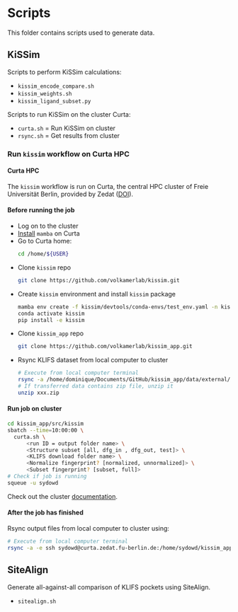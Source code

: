 # Scripts

This folder contains scripts used to generate data.

## KiSSim

Scripts to perform KiSSim calculations:
- `kissim_encode_compare.sh`
- `kissim_weights.sh`
- `kissim_ligand_subset.py`

Scripts to run KiSSim on the cluster Curta:
- `curta.sh` = Run KiSSim on cluster
- `rsync.sh` = Get results from cluster

### Run `kissim` workflow on Curta HPC

#### Curta HPC

The `kissim` workflow is run on Curta, the central HPC cluster of Freie Universität Berlin, provided by Zedat ([DOI](https://refubium.fu-berlin.de/handle/fub188/26993)).

#### Before running the job

- Log on to the cluster
- [Install](https://mamba.readthedocs.io/en/latest/getting_started.html#for-new-users) `mamba` on Curta
- Go to Curta home:
    ```bash
    cd /home/${USER}
    ```
- Clone `kissim` repo
    ```bash
    git clone https://github.com/volkamerlab/kissim.git
    ```
- Create `kissim` environment and install `kissim` package
    ```bash
    mamba env create -f kissim/devtools/conda-envs/test_env.yaml -n kissim
    conda activate kissim
    pip install -e kissim
    ```
- Clone `kissim_app` repo
    ```bash
    git clone https://github.com/volkamerlab/kissim_app.git
    ```
- Rsync KLIFS dataset from local computer to cluster
    ```bash
    # Execute from local computer terminal
    rsync -a /home/dominique/Documents/GitHub/kissim_app/data/external/structures/xxx.zip -e ssh sydowd@curta.zedat.fu-berlin.de:/home/sydowd/kissim_app/data/external/structures/  -v --stats --progress
    # If transferred data contains zip file, unzip it
    unzip xxx.zip
    ```

#### Run job on cluster

```bash
cd kissim_app/src/kissim
sbatch --time=10:00:00 \
  curta.sh \
      <run ID = output folder name> \
      <Structure subset [all, dfg_in , dfg_out, test]> \
      <KLIFS download folder name> \
      <Normalize fingerprint? [normalized, unnormalized]> \
      <Subset fingerprint? [subset, full]>
# Check if job is running
squeue -u sydowd
```

Check out the cluster [documentation](https://www.fu-berlin.de/sites/high-performance-computing/Dokumentation/index.html).

#### After the job has finished

Rsync output files from local computer to cluster using:

```bash
# Execute from local computer terminal
rsync -a -e ssh sydowd@curta.zedat.fu-berlin.de:/home/sydowd/kissim_app/results.zip /home/dominique/Documents/GitHub/kissim_app -v --stats --progress
```

## SiteAlign

Generate all-against-all comparison of KLIFS pockets using SiteAlign.

- `sitealign.sh`